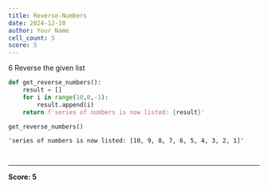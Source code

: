 ```yaml
---
title: Reverse-Numbers
date: 2024-12-10
author: Your Name
cell_count: 5
score: 5
---
```


6
Reverse the given list


```python
def get_reverse_numbers():
    result = []
    for i in range(10,0,-1):
        result.append(i)
    return f'series of numbers is now listed: {result}'

```


```python
get_reverse_numbers()
```




    'series of numbers is now listed: [10, 9, 8, 7, 6, 5, 4, 3, 2, 1]'




```python

```


```python

```


---
**Score: 5**
